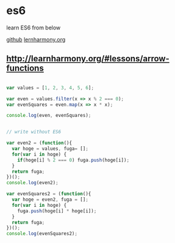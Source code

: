 # es6

learn ES6 from below

[github](https://github.com/BrianGenisio/learnharmony)
[lernharmony.org](http://learnharmony.org/#)


## http://learnharmony.org/#lessons/arrow-functions

```js

var values = [1, 2, 3, 4, 5, 6];

var even = values.filter(x => x % 2 === 0);
var evenSquares = even.map(x => x * x);

console.log(even, evenSquares);


// write without ES6

var even2 = (function(){
  var hoge = values, fuga= [];
  for(var i in hoge) {
    if(hoge[i] % 2 === 0) fuga.push(hoge[i]);
  }
  return fuga;
})();
console.log(even2);

var evenSquares2 = (function(){
  var hoge = even2, fuga = [];
  for(var i in hoge) {
    fuga.push(hoge[i] * hoge[i]);
  }
  return fuga;  
})();
console.log(evenSquares2);

```

